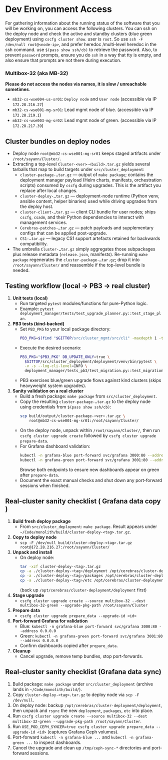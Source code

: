# Dev Environment Access

For gathering information about the running status of the software that you will be working on, you can access the following clusters. You can ssh on the deploy node and check the active and standby clusters (blue green deployment) using `cscfg cluster show`. user is `root`. So use `ssh -F /dev/null root@<node-ip>`, and prefer heredoc /multi-level heredoc in the ssh command. use `$(pass show ssh/cb)` to retrieve the password. Also, to prevent `password` prompts, ensure you do `ssh` in a way that tty is empty, and also ensure that prompts are not there during execution.

### Multibox-32 (aka MB-32)

**Please do not access the nodes via names, it is slow / unreachable sometimes**.

  - `mb32-cs-wse004-us-sr01`: `Deploy node` and `User node` (accessible via IP `172.28.216.27`)
  - `mb32-cs-wse001-mg-sr01`: Lead mgmt node of blue. (accessible via IP `172.28.219.1`)
  - `mb32-cs-wse003-mg-sr02`: Lead mgmt node of green. (accessible via IP `172.28.217.39`)

## Cluster bundles on deploy nodes
- Deploy node `root@mb32-cs-wse001-mg-sr01` keeps staged artifacts under `/root/sayann/Cluster/`.
- Extracting a top-level `Cluster-<ver>-<build>.tar.gz` yields several tarballs that map to build targets under `src/cluster_deployment`:
  * `cluster-package-…tar.gz` — output of `make package`; contains the deployment manager payload (Helm charts, manifests, orchestration scripts) consumed by `cscfg` during upgrades. This is the artifact you replace after local changes.
  * `cluster-deploy-…tar.gz` — deployment-node runtime (Python venv, ansible content, helper binaries) used while driving upgrades from the deploy host.
  * `cluster-client-…tar.gz` — client CLI bundle for user nodes; ships `cscfg`, `csadm`, and their Python dependencies to interact with management services.
  * `Cerebras-patches-…tar.gz` — patch payloads and supplementary configs that can be applied post-upgrade.
  * `CS1-…tar.gz` — legacy CS1 support artefacts retained for backwards compatibility.
- The umbrella `Cluster-…tar.gz` simply aggregates those subpackages plus release metadata (`release.json`, manifests). Re-running `make package` regenerates the `cluster-package-…tar.gz`; drop it into `/root/sayann/Cluster/` and reassemble if the top-level bundle is needed.

## Testing workflow (local → PB3 → real cluster)
1. **Unit tests (local)**
   - Run targeted `pytest` modules/functions for pure-Python logic.
   - Example: `pytest deployment_manager/tests/test_upgrade_planner.py::test_stage_plan`.
2. **PB3 tests (kind-backed)**
   - Set `PB3_PKG` to your local package directory:
     ```sh
     PB3_PKG=$(find "$GITTOP/src/cluster_mgmt/src/cli" -maxdepth 1 -type d -name 'cluster-package-*' -printf '%f\n')
     ```
   - Execute the desired scenario:
     ```sh
     PB3_PKG="$PB3_PKG" DB_UPDATE_ONLY=true \
       $GITTOP/src/cluster_deployment/deployment/venv/bin/pytest \
       -v -s --log-cli-level=INFO \
       deployment_manager/tests_pb3/test_migration.py::test_migration_happy_path --keep-cluster=False
     ```
   - PB3 exercises blue/green upgrade flows against kind clusters (skips heavyweight system upgrades).
3. **Sanity validation on a real cluster**
   - Build a fresh package: `make package` from `src/cluster_deployment`.
   - Copy the resulting `cluster-package-…tar.gz` to the deploy node using credentials from `$(pass show ssh/cb)`:
     ```sh
     scp build/output/cluster-package-<ver>.tar.gz \
         root@mb32-cs-wse001-mg-sr01:/root/sayann/Cluster/
     ```
   - On the deploy node, unpack within `/root/sayann/Cluster/`, then run `cscfg cluster upgrade create` followed by `cscfg cluster upgrade prepare-data`.
   - For Grafana dashboard validation:
     ```sh
     kubectl -n grafana-blue port-forward svc/grafana 3000:80 --address 0.0.0.0
     kubectl -n grafana-green port-forward svc/grafana 3001:80 --address 0.0.0.0
     ```
     Browse both endpoints to ensure new dashboards appear on green after `prepare-data`.
   - Document the exact manual checks and shut down any port-forward sessions when finished.


## Real-cluster sanity checklist ( Grafana data copy )
1. **Build fresh deploy package**
   - From `src/cluster_deployment`: `make package`. Result appears under `~/Code/monolith/build/cluster-deploy-<tag>.tar.gz`.
2. **Copy to deploy node**
   - `scp -F /dev/null build/cluster-deploy-<tag>.tar.gz root@172.28.216.27:/root/sayann/Cluster/`
3. **Unpack and install**
   - On deploy node:
     ```sh
     tar -xzf cluster-deploy-<tag>.tar.gz
     cp -a ./cluster-deploy-<tag>/deployment /opt/cerebras/cluster-deployment/deployment
     cp -a ./cluster-deploy-<tag>/packages /opt/cerebras/cluster-deployment/packages
     cp -a ./cluster-deploy-<tag>/etc /opt/cerebras/cluster-deployment/etc
     ```
     (back up `/opt/cerebras/cluster-deployment/deployment` first)
4. **Stage upgrade**
   - `cscfg cluster upgrade create --source multibox-32 --dest multibox-32-green --upgrade-pkg-path /root/sayann/Cluster`
5. **Prepare data**
   - `cscfg cluster upgrade prepare_data --upgrade-id <id>`
6. **Port-forward Grafana for validation**
   - Blue: `kubectl -n grafana-blue port-forward svc/grafana 3000:80 --address 0.0.0.0`
   - Green: `kubectl -n grafana-green port-forward svc/grafana 3001:80 --address 0.0.0.0`
   - Confirm dashboards copied after `prepare_data`.
7. **Cleanup**
   - Cancel upgrade, remove temp bundles, stop port-forwards.

## Real-cluster sanity checklist (Grafana data sync)
1. Build package: `make package` under `src/cluster_deployment` (archive lands in `~/Code/monolith/build/`).
2. Copy `cluster-deploy-<tag>.tar.gz` to deploy node via `scp -F /dev/null`.
3. On deploy node: backup `/opt/cerebras/cluster-deployment/deployment`, then unpack and `rsync` the new `deployment`, `packages`, `etc` into place.
4. Run `cscfg cluster upgrade create --source multibox-32 --dest multibox-32-green --upgrade-pkg-path /root/sayann/Cluster`.
5. Run `USE_POD_CEPH_SYNCER=true cscfg cluster upgrade prepare_data --upgrade-id <id>` (captures Grafana Ceph volumes).
6. Port-forward `kubectl -n grafana-blue ...` and `kubectl -n grafana-green ...` to inspect dashboards.
7. Cancel the upgrade and clean up `/tmp/ceph-sync-*` directories and port-forward sessions.
